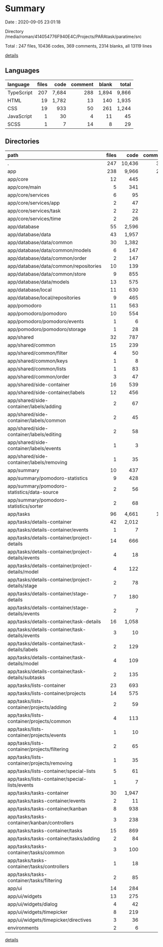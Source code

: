 # Summary

Date : 2020-09-05 23:01:18

Directory /media/roman/414054776F940E4C/Projects/PARAtask/paratime/src

Total : 247 files,  10436 codes, 369 comments, 2314 blanks, all 13119 lines

[details](details.md)

## Languages
| language | files | code | comment | blank | total |
| :--- | ---: | ---: | ---: | ---: | ---: |
| TypeScript | 207 | 7,684 | 288 | 1,894 | 9,866 |
| HTML | 19 | 1,782 | 13 | 140 | 1,935 |
| CSS | 19 | 933 | 50 | 261 | 1,244 |
| JavaScript | 1 | 30 | 4 | 11 | 45 |
| SCSS | 1 | 7 | 14 | 8 | 29 |

## Directories
| path | files | code | comment | blank | total |
| :--- | ---: | ---: | ---: | ---: | ---: |
| . | 247 | 10,436 | 369 | 2,314 | 13,119 |
| app | 238 | 9,966 | 262 | 2,186 | 12,414 |
| app/core | 12 | 445 | 32 | 144 | 621 |
| app/core/main | 5 | 341 | 30 | 101 | 472 |
| app/core/services | 6 | 95 | 2 | 39 | 136 |
| app/core/services/app | 2 | 47 | 1 | 19 | 67 |
| app/core/services/task | 2 | 22 | 1 | 9 | 32 |
| app/core/services/time | 2 | 26 | 0 | 11 | 37 |
| app/database | 55 | 2,596 | 54 | 590 | 3,240 |
| app/database/data | 43 | 1,957 | 38 | 413 | 2,408 |
| app/database/data/common | 30 | 1,382 | 31 | 254 | 1,667 |
| app/database/data/common/models | 6 | 147 | 0 | 45 | 192 |
| app/database/data/common/order | 2 | 147 | 3 | 23 | 173 |
| app/database/data/common/repositories | 10 | 139 | 1 | 27 | 167 |
| app/database/data/common/store | 9 | 855 | 26 | 138 | 1,019 |
| app/database/data/models | 13 | 575 | 7 | 159 | 741 |
| app/database/local | 11 | 630 | 16 | 173 | 819 |
| app/database/local/repositories | 9 | 465 | 15 | 140 | 620 |
| app/pomodoro | 11 | 563 | 16 | 127 | 706 |
| app/pomodoro/pomodoro | 10 | 554 | 16 | 123 | 693 |
| app/pomodoro/pomodoro/events | 1 | 6 | 0 | 3 | 9 |
| app/pomodoro/pomodoro/storage | 1 | 28 | 0 | 7 | 35 |
| app/shared | 32 | 787 | 39 | 182 | 1,008 |
| app/shared/common | 15 | 239 | 33 | 63 | 335 |
| app/shared/common/filter | 4 | 50 | 0 | 14 | 64 |
| app/shared/common/keys | 1 | 8 | 0 | 1 | 9 |
| app/shared/common/lists | 1 | 83 | 2 | 15 | 100 |
| app/shared/common/order | 3 | 47 | 30 | 19 | 96 |
| app/shared/side-container | 16 | 539 | 6 | 115 | 660 |
| app/shared/side-container/labels | 12 | 456 | 6 | 92 | 554 |
| app/shared/side-container/labels/adding | 2 | 67 | 0 | 14 | 81 |
| app/shared/side-container/labels/common | 2 | 45 | 1 | 16 | 62 |
| app/shared/side-container/labels/editing | 2 | 58 | 1 | 16 | 75 |
| app/shared/side-container/labels/events | 1 | 3 | 0 | 3 | 6 |
| app/shared/side-container/labels/removing | 1 | 35 | 0 | 5 | 40 |
| app/summary | 10 | 437 | 6 | 108 | 551 |
| app/summary/pomodoro-statistics | 9 | 428 | 6 | 104 | 538 |
| app/summary/pomodoro-statistics/data-source | 2 | 56 | 1 | 18 | 75 |
| app/summary/pomodoro-statistics/sorter | 2 | 68 | 4 | 13 | 85 |
| app/tasks | 96 | 4,661 | 110 | 926 | 5,697 |
| app/tasks/details-container | 42 | 2,012 | 33 | 379 | 2,424 |
| app/tasks/details-container/events | 1 | 7 | 0 | 3 | 10 |
| app/tasks/details-container/project-details | 14 | 666 | 9 | 117 | 792 |
| app/tasks/details-container/project-details/events | 4 | 18 | 0 | 12 | 30 |
| app/tasks/details-container/project-details/model | 4 | 122 | 1 | 33 | 156 |
| app/tasks/details-container/project-details/stage | 2 | 78 | 1 | 19 | 98 |
| app/tasks/details-container/stage-details | 7 | 180 | 0 | 38 | 218 |
| app/tasks/details-container/stage-details/events | 2 | 7 | 0 | 6 | 13 |
| app/tasks/details-container/task-details | 16 | 1,058 | 23 | 193 | 1,274 |
| app/tasks/details-container/task-details/events | 3 | 10 | 0 | 9 | 19 |
| app/tasks/details-container/task-details/labels | 2 | 129 | 5 | 30 | 164 |
| app/tasks/details-container/task-details/model | 4 | 109 | 2 | 35 | 146 |
| app/tasks/details-container/task-details/subtasks | 2 | 135 | 1 | 34 | 170 |
| app/tasks/lists-container | 23 | 693 | 28 | 200 | 921 |
| app/tasks/lists-container/projects | 14 | 575 | 25 | 158 | 758 |
| app/tasks/lists-container/projects/adding | 2 | 59 | 2 | 16 | 77 |
| app/tasks/lists-container/projects/common | 4 | 113 | 2 | 36 | 151 |
| app/tasks/lists-container/projects/events | 1 | 10 | 1 | 8 | 19 |
| app/tasks/lists-container/projects/filtering | 2 | 65 | 1 | 17 | 83 |
| app/tasks/lists-container/projects/removing | 1 | 35 | 0 | 8 | 43 |
| app/tasks/lists-container/special-lists | 5 | 61 | 2 | 22 | 85 |
| app/tasks/lists-container/special-lists/events | 1 | 7 | 0 | 3 | 10 |
| app/tasks/tasks-container | 30 | 1,947 | 49 | 343 | 2,339 |
| app/tasks/tasks-container/events | 2 | 11 | 0 | 6 | 17 |
| app/tasks/tasks-container/kanban | 8 | 938 | 21 | 140 | 1,099 |
| app/tasks/tasks-container/kanban/controllers | 3 | 238 | 8 | 28 | 274 |
| app/tasks/tasks-container/tasks | 15 | 869 | 21 | 164 | 1,054 |
| app/tasks/tasks-container/tasks/adding | 2 | 84 | 1 | 18 | 103 |
| app/tasks/tasks-container/tasks/common | 3 | 100 | 5 | 20 | 125 |
| app/tasks/tasks-container/tasks/controllers | 1 | 18 | 1 | 4 | 23 |
| app/tasks/tasks-container/tasks/filtering | 2 | 85 | 3 | 20 | 108 |
| app/ui | 14 | 284 | 4 | 80 | 368 |
| app/ui/widgets | 13 | 275 | 4 | 76 | 355 |
| app/ui/widgets/dialog | 4 | 42 | 0 | 11 | 53 |
| app/ui/widgets/timepicker | 8 | 219 | 4 | 62 | 285 |
| app/ui/widgets/timepicker/directives | 3 | 36 | 2 | 17 | 55 |
| environments | 2 | 6 | 11 | 4 | 21 |

[details](details.md)